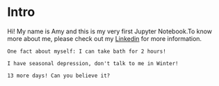 # Intro

Hi! My name is Amy and this is my very first Jupyter Notebook.To know more about me, please check out my [Linkedin](https://www.linkedin.com/in/amy-wu-kh/) for more information.


```{note}
One fact about myself: I can take bath for 2 hours!
```

```{Warning}
I have seasonal depression, don't talk to me in Winter!
```

```{dropdown} How many more days until Christmas?
13 more days! Can you believe it? 
```

